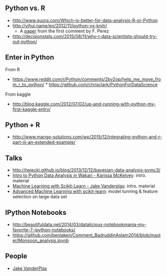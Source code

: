 ## Python vs. R

* http://www.quora.com/Which-is-better-for-data-analysis-R-or-Python
* http://yihui.name/en/2012/11/ipython-vs-knitr/
    * A [paper](http://www.cs.purdue.edu/homes/jv/pubs/ecoop12.pdf) from the first comment by F. Perez
* http://decisionstats.com/2015/08/11/why-r-data-scientists-should-try-out-python/

## Enter in Python

From R

* https://www.reddit.com/r/Python/comments/2bv2op/help_me_move_from_r_to_python/
      * https://github.com/chrisclark/PythonForDataScience


From kaggle

* http://blog.kaggle.com/2012/07/02/up-and-running-with-python-my-first-kaggle-entry/

## Python + R

* http://www.mango-solutions.com/wp/2015/12/integrating-python-and-r-part-iii-an-extended-example/

## Talks

* http://twiecki.github.io/blog/2013/12/12/bayesian-data-analysis-pymc3/
* [Intro to Python Data Analysis in Wakari - Karissa McKelvey](http://vimeo.com/80102833): intro. material
* [Machine Learning with Scikit-Learn - Jake Vanderplas](http://vimeo.com/80093925): intro. material
* [Advanced Machine Learning with scikit-learn](http://pyvideo.org/video/1719/advanced-machine-learning-with-scikit-learn): model tunning & feature selection on large data set

## IPython Notebooks

* http://beautifuldata.net/2014/03/datalicious-notebookmania-my-favorite-7-ipython-notebooks/
* https://github.com/benlaken/Comment_BadruddinAslam2014/blob/master/Monsoon_analysis.ipynb

## People

* [Jake VanderPlas](http://jakevdp.github.io/)
